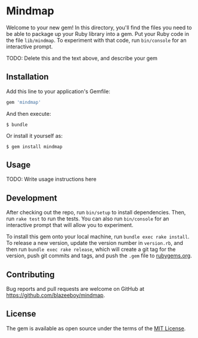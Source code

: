 # Mindmap

Welcome to your new gem! In this directory, you'll find the files you need to be able to package up your Ruby library into a gem. Put your Ruby code in the file `lib/mindmap`. To experiment with that code, run `bin/console` for an interactive prompt.

TODO: Delete this and the text above, and describe your gem

## Installation

Add this line to your application's Gemfile:

```ruby
gem 'mindmap'
```

And then execute:

    $ bundle

Or install it yourself as:

    $ gem install mindmap

## Usage

TODO: Write usage instructions here

## Development

After checking out the repo, run `bin/setup` to install dependencies. Then, run `rake test` to run the tests. You can also run `bin/console` for an interactive prompt that will allow you to experiment.

To install this gem onto your local machine, run `bundle exec rake install`. To release a new version, update the version number in `version.rb`, and then run `bundle exec rake release`, which will create a git tag for the version, push git commits and tags, and push the `.gem` file to [rubygems.org](https://rubygems.org).

## Contributing

Bug reports and pull requests are welcome on GitHub at https://github.com/blazeeboy/mindmap.

## License

The gem is available as open source under the terms of the [MIT License](http://opensource.org/licenses/MIT).
